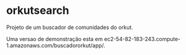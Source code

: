 # orkutsearch
Projeto de um buscador de comunidades do orkut.

Uma versao de demonstração esta em ec2-54-82-183-243.compute-1.amazonaws.com/buscadororkut/app/.



